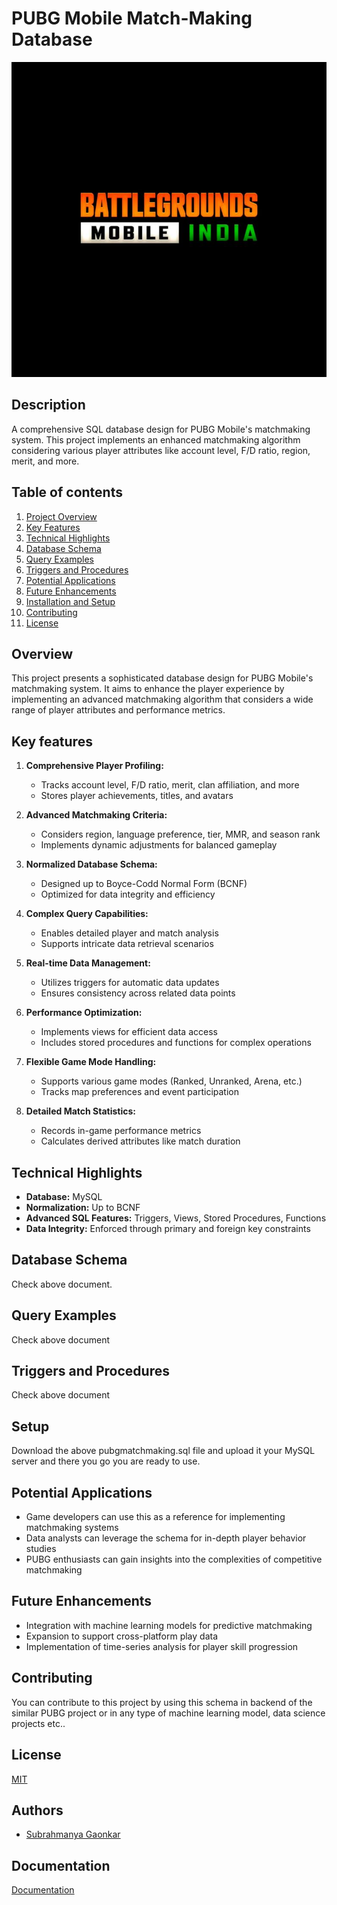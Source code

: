 
# PUBG Mobile Match-Making Database
![Logo](https://github.com/negativenagesh/PUBG-Match-Making-Database---SQL/blob/main/bgmi%20logo.jpg)

## Description

A comprehensive SQL database design for PUBG Mobile's matchmaking system. This project implements an enhanced matchmaking algorithm considering various player attributes like account level, F/D ratio, region, merit, and more.
## Table of contents

1. [Project Overview](#project-overview)
2. [Key Features](#key-features)
3. [Technical Highlights](#technical-highlights)
4. [Database Schema](#database-schema)
5. [Query Examples](#query-examples)
6. [Triggers and Procedures](#triggers-and-procedures)
7. [Potential Applications](#potential-applications)
8. [Future Enhancements](#future-enhancements)
9. [Installation and Setup](#installation-and-setup)
10. [Contributing](#contributing)
11. [License](#license)
## Overview
This project presents a sophisticated database design for PUBG Mobile's matchmaking system. It aims to enhance the player experience by implementing an advanced matchmaking algorithm that considers a wide range of player attributes and performance metrics.


## Key features

1. **Comprehensive Player Profiling:**
   - Tracks account level, F/D ratio, merit, clan affiliation, and more
   - Stores player achievements, titles, and avatars

2. **Advanced Matchmaking Criteria:**
   - Considers region, language preference, tier, MMR, and season rank
   - Implements dynamic adjustments for balanced gameplay

3. **Normalized Database Schema:**
   - Designed up to Boyce-Codd Normal Form (BCNF)
   - Optimized for data integrity and efficiency

4. **Complex Query Capabilities:**
   - Enables detailed player and match analysis
   - Supports intricate data retrieval scenarios

5. **Real-time Data Management:**
   - Utilizes triggers for automatic data updates
   - Ensures consistency across related data points

6. **Performance Optimization:**
   - Implements views for efficient data access
   - Includes stored procedures and functions for complex operations

7. **Flexible Game Mode Handling:**
   - Supports various game modes (Ranked, Unranked, Arena, etc.)
   - Tracks map preferences and event participation

8. **Detailed Match Statistics:**
   - Records in-game performance metrics
   - Calculates derived attributes like match duration
## Technical Highlights

- **Database:** MySQL
- **Normalization:** Up to BCNF
- **Advanced SQL Features:** Triggers, Views, Stored Procedures, Functions
- **Data Integrity:** Enforced through primary and foreign key constraints
## Database Schema

Check above document.
## Query Examples

Check above document
## Triggers and Procedures

Check above document

## Setup

Download the above pubgmatchmaking.sql file and upload it your MySQL server and there you go you are ready to use.
## Potential Applications

- Game developers can use this as a reference for implementing matchmaking systems
- Data analysts can leverage the schema for in-depth player behavior studies
- PUBG enthusiasts can gain insights into the complexities of competitive matchmaking

## Future Enhancements

- Integration with machine learning models for predictive matchmaking
- Expansion to support cross-platform play data
- Implementation of time-series analysis for player skill progression
## Contributing

You can contribute to this project by using this schema in backend of the similar PUBG project or in any type of machine learning model, data science projects etc..
## License

[MIT](https://choosealicense.com/licenses/mit/)


## Authors

- [Subrahmanya Gaonkar](https://www.linkedin.com/in/subrahmanya-gaonkar)


## Documentation

[Documentation](https://github.com/negativenagesh/PUBG-Match-Making-Database---SQL/blob/main/PUBG%20mobile%20Matchmaking%20Database%20by%20Subrahmanya.docx)

